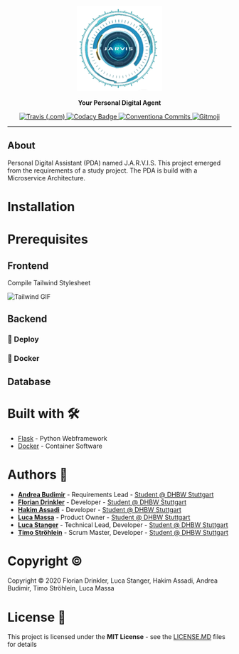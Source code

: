 <p align="center">
  <img width="" height="" alt="JARVIS Logo" src="https://github.com/lucastanger/aswe-pda/blob/main/src/frontend/src/icons/android-icon-192x192.png">
</p>
<p align="center">
  <strong>Your Personal Digital Agent</strong>
</p>
<p align="center">
  <a href="https://travis-ci.com/lucastanger/aswe-pda">
    <img alt="Travis (.com)" src="https://travis-ci.com/lucastanger/aswe-pda.svg?token=NpSo3QkoAPuqvyxKepVV&branch=main">
  </a>
  <a href="#">
    <img alt="Codacy Badge" src="https://api.codacy.com/project/badge/Grade/70fc6e8580b84f6fb0f4671b40d0f867">
  </a>
  <a href="https://conventionalcommits.org">
    <img alt="Conventiona Commits" src="https://img.shields.io/badge/Conventional%20Commits-1.0.0-yellow.svg">
  </a>
  <a href="https://gitmoji.carloscuesta.me">
    <img alt="Gitmoji" src="https://img.shields.io/badge/gitmoji-%20😜%20😍-FFDD67.svg?style=flat">
  </a>
</p>

---

## About

Personal Digital Assistant (PDA) named J.A.R.V.I.S. This project emerged from the requirements of a study project. The PDA is build with a Microservice Architecture.

# Installation


# Prerequisites 
## Frontend

Compile Tailwind Stylesheet

![Tailwind GIF](https://github.com/lucastanger/aswe-pda/blob/feature/aswe-123-beautify-readme/src/frontend/tailwind_install.gif?raw=true)

## Backend
### :rocket: Deploy


### :whale: Docker

## Database

# Built with :hammer_and_wrench:

<!-- TODO: ADD MORE SOFTWARE -->

- [Flask](https://flask.palletsprojects.com) - Python Webframework
- [Docker](https://www.docker.com/) - Container Software

# Authors :busts_in_silhouette:

-   [**Andrea Budimir**](https://github.com/Merida31) - Requirements Lead - [Student @ DHBW Stuttgart](https://www.dhbw-stuttgart.de/home/)
-   [**Florian Drinkler**](https://github.com/Drinkler) - Developer - [Student @ DHBW Stuttgart](https://www.dhbw-stuttgart.de/home/)
-   [**Hakim Assadi**](https://github.com/HakimAssadi) - Developer - [Student @ DHBW Stuttgart](https://www.dhbw-stuttgart.de/home/)
-   [**Luca Massa**](https://github.com/Haiyn) - Product Owner - [Student @ DHBW Stuttgart](https://www.dhbw-stuttgart.de/home/)
-   [**Luca Stanger**](https://github.com/lucastanger) - Technical Lead, Developer - [Student @ DHBW Stuttgart](https://www.dhbw-stuttgart.de/home/)
-   [**Timo Ströhlein**](https://github.com/TimoStroehlein) - Scrum Master, Developer - [Student @ DHBW Stuttgart](https://www.dhbw-stuttgart.de/home/)

# Copyright :copyright:

Copyright :copyright: 2020 Florian Drinkler, Luca Stanger, Hakim Assadi, Andrea Budimir, Timo Ströhlein, Luca Massa

# License :page_facing_up:

This project is licensed under the **MIT License** - see the [LICENSE.MD](https://www.github.com/lucastanger/aswe-pda/blob/master/LICENSE) files for details
